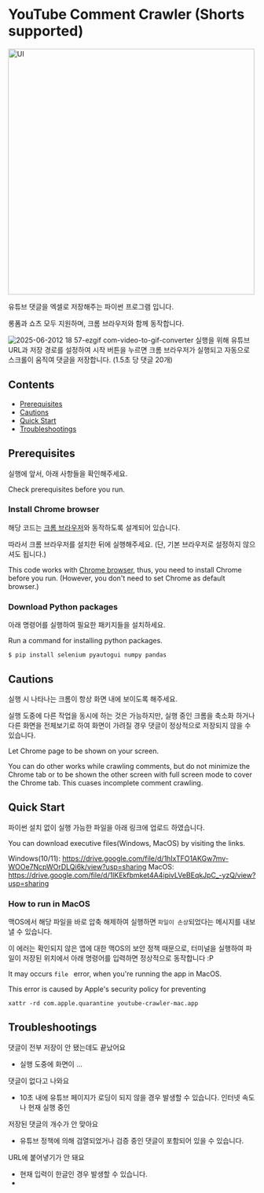 # YouTube Comment Crawler (Shorts supported)
<img width="501" alt="UI" src="https://github.com/user-attachments/assets/8718dc9f-8ff4-4c3b-bfc0-bdb30fe04cf7" />

유튜브 댓글을 엑셀로 저장해주는 파이썬 프로그램 입니다.

롱폼과 쇼츠 모두 지원하며, 크롬 브라우저와 함께 동작합니다.

![2025-06-2012 18 57-ezgif com-video-to-gif-converter](https://github.com/user-attachments/assets/bc9124b3-d39f-482c-abf5-53ae83f77b9a)
실행을 위해 유튜브 URL과 저장 경로를 설정하여 시작 버튼을 누르면 크롬 브라우저가 실행되고 자동으로 스크롤이 움직여 댓글을 저장합니다.
(1.5초 당 댓글 20개)


## Contents
- [Prerequisites](#prerequisites)
- [Cautions](#cautions)
- [Quick Start](#quick-start)
- [Troubleshootings](#troubleshootings)


## Prerequisites
실행에 앞서, 아래 사항들을 확인해주세요.

Check prerequisites before you run.

### Install Chrome browser
해당 코드는 [크롬 브라우저](https://www.google.com/intl/ko_kr/chrome/)와 동작하도록 설계되어 있습니다.

따라서 크롬 브라우저를 설치한 뒤에 실행해주세요.
(단, 기본 브라우저로 설정하지 않으셔도 됩니다.)

This code works with [Chrome browser](https://www.google.com/intl/en/chrome/), thus, you need to install Chrome before you run.
(However, you don't need to set Chrome as default browser.)

### Download Python packages
아래 명령어를 실행하여 필요한 패키지들을 설치하세요.

Run a command for installing python packages.

```
$ pip install selenium pyautogui numpy pandas
```


## Cautions
실행 시 나타나는 크롬이 항상 화면 내에 보이도록 해주세요.

실행 도중에 다른 작업을 동시에 하는 것은 가능하지만, 실행 중인 크롬을 축소화 하거나 다른 화면을 전체보기로 하여 화면이 가려질 경우 댓글이 정상적으로 저장되지 않을 수 있습니다.

Let Chrome page to be shown on your screen.

You can do other works while crawling comments, but do not minimize the Chrome tab or to be shown the other screen with full screen mode to cover the Chrome tab.
This cuases incomplete comment crawling.


## Quick Start
파이썬 설치 없이 실행 가능한 파일을 아래 링크에 업로드 하였습니다.

You can download executive files(Windows, MacOS) by visiting the links.

Windows(10/11): https://drive.google.com/file/d/1hIxTFO1AKGw7mv-WOOe7NcpWOrDLQi6k/view?usp=sharing
MacOS: https://drive.google.com/file/d/1lKEkfbmket4A4ipivLVeBEqkJpC_-yzQ/view?usp=sharing

### How to run in MacOS
맥OS에서 해당 파일을 바로 압축 해제하여 실행하면 `파일이 손상`되었다는 메시지를 내보낼 수 있습니다.

이 에러는 확인되지 않은 앱에 대한 맥OS의 보안 정책 때문으로, 터미널을 실행하여 파일이 저장된 위치에서 아래 명령어를 입력하면 정상적으로 동작합니다 :P

It may occurs `file ` error, when you're running the app in MacOS.

This error is caused by Apple's security policy for preventing 

```
xattr -rd com.apple.quarantine youtube-crawler-mac.app
```


## Troubleshootings
댓글이 전부 저장이 안 됐는데도 끝났어요
- 실행 도중에 화면이 ... 

댓글이 없다고 나와요
- 10초 내에 유튜브 페이지가 로딩이 되지 않을 경우 발생할 수 있습니다. 인터넷 속도나 현재 실행 중인

저장된 댓글의 개수가 안 맞아요
- 유튜브 정책에 의해 검열되었거나 검증 중인 댓글이 포함되어 있을 수 있습니다.

URL에 붙어녛기가 안 돼요
- 현재 입력이 한글인 경우 발생할 수 있습니다.
- 